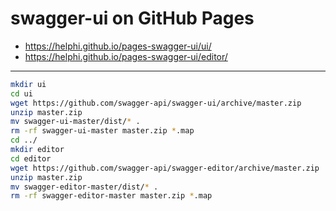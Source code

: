 # swagger-ui on GitHub Pages

- <https://helphi.github.io/pages-swagger-ui/ui/>
- <https://helphi.github.io/pages-swagger-ui/editor/>

---

```sh
mkdir ui
cd ui
wget https://github.com/swagger-api/swagger-ui/archive/master.zip
unzip master.zip
mv swagger-ui-master/dist/* .
rm -rf swagger-ui-master master.zip *.map
cd ../
mkdir editor
cd editor
wget https://github.com/swagger-api/swagger-editor/archive/master.zip
unzip master.zip
mv swagger-editor-master/dist/* .
rm -rf swagger-editor-master master.zip *.map
```